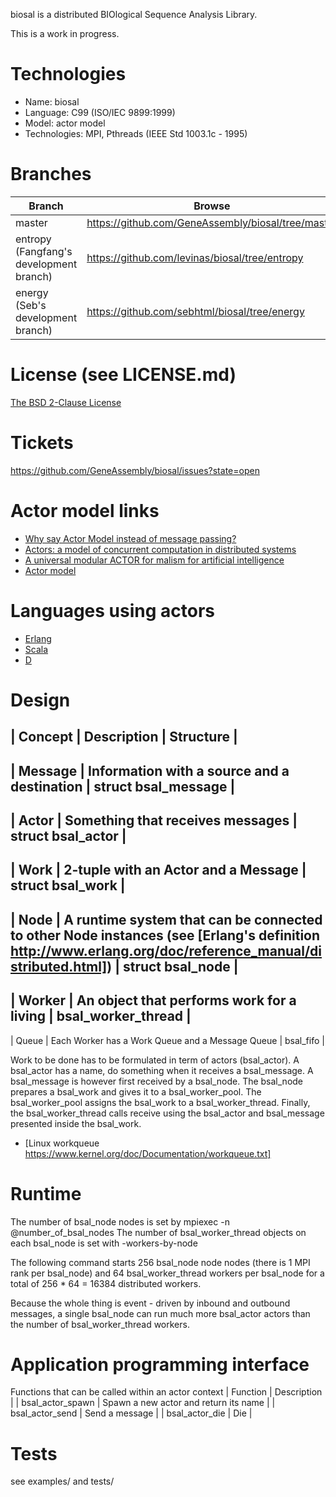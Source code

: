 biosal is a distributed BIOlogical Sequence Analysis Library.

This is a work in progress.

# Technologies

- Name: biosal
- Language: C99 (ISO/IEC 9899:1999)
- Model: actor model
- Technologies: MPI, Pthreads (IEEE Std 1003.1c - 1995)

# Branches

Branch | Browse | HTTPS | SSH
--- | --- | --- | ---
 master | https://github.com/GeneAssembly/biosal/tree/master | https://github.com/GeneAssembly/biosal.git | git@github.com:GeneAssembly/biosal.git
 entropy (Fangfang's development branch) | https://github.com/levinas/biosal/tree/entropy | https://github.com/levinas/biosal.git | git@github.com:levinas/biosal.git
 energy (Seb's development branch) | https://github.com/sebhtml/biosal/tree/energy | https://github.com/sebhtml/biosal.git | git@github.com:sebhtml/biosal.git

# License (see LICENSE.md)

[The BSD 2-Clause License](http://opensource.org/licenses/BSD-2-Clause)

# Tickets

https://github.com/GeneAssembly/biosal/issues?state=open

# Actor model links

- [Why say Actor Model instead of message passing?](http://lambda-the-ultimate.org/node/4683)
- [Actors: a model of concurrent computation in distributed systems](http://dl.acm.org/citation.cfm?id=7929)
- [A universal modular ACTOR for malism for artificial intelligence](http://dl.acm.org/citation.cfm?id=1624804)
- [Actor model](http://en.wikipedia.org/wiki/Actor_model)

# Languages using actors

- [Erlang](http://www.erlang.org/)
- [Scala](http://www.scala-lang.org/)
- [D](http://dlang.org/)

# Design

| Concept | Description | Structure |
---
| Message | Information with a source and a destination | struct bsal_message |
---
| Actor | Something that receives messages | struct bsal_actor |
---
| Work | 2-tuple with an Actor and a Message | struct bsal_work |
---
| Node | A runtime system that can be connected to other Node instances (see [Erlang's definition http://www.erlang.org/doc/reference_manual/distributed.html]) | struct bsal_node |
---
| Worker | An object that performs work for a living | bsal_worker_thread |
---
| Queue | Each Worker has a Work Queue and a Message Queue | bsal_fifo |


Work to be done has to be formulated in term of actors (bsal_actor).
A bsal_actor has a name, do something when it receives a bsal_message.
A bsal_message is however first received by a bsal_node. The bsal_node
prepares a bsal_work and gives it to a bsal_worker_pool. The bsal_worker_pool
assigns the bsal_work to a bsal_worker_thread. Finally,  the bsal_worker_thread calls
receive using the bsal_actor and bsal_message presented inside the bsal_work.

- [Linux workqueue https://www.kernel.org/doc/Documentation/workqueue.txt]

# Runtime

The number of bsal_node nodes is set by mpiexec -n @number_of_bsal_nodes
The number of bsal_worker_thread objects on each bsal_node is set with
-workers-by-node

The following command starts 256 bsal_node node nodes (there is 1 MPI rank per
bsal_node) and 64 bsal_worker_thread workers per bsal_node for a total of
256 * 64 = 16384 distributed workers.

Because the whole thing is event - driven by inbound and outbound messages,
a single bsal_node can run much more bsal_actor actors than the number of
bsal_worker_thread workers.

# Application programming interface

Functions that can be called within an actor context
| Function | Description |
| bsal_actor_spawn | Spawn a new actor and return its name |
| bsal_actor_send | Send a message |
| bsal_actor_die | Die |

# Tests

see examples/ and tests/
